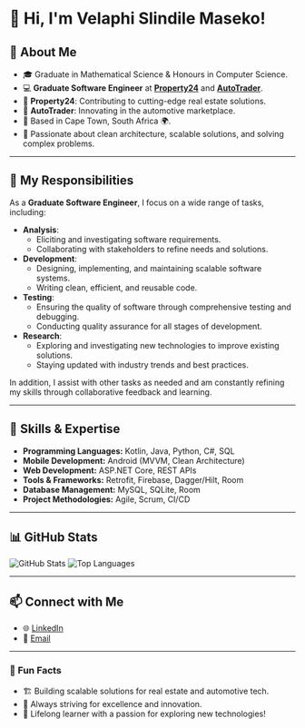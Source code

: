 # 👋 Hi, I'm Velaphi Slindile Maseko!

## 🚀 About Me
- 🎓 Graduate in Mathematical Science & Honours in Computer Science.
- 💻 **Graduate Software Engineer** at **[Property24](https://www.property24.com)** and **[AutoTrader](https://www.autotrader.co.za)**.
- 🏡 **Property24**: Contributing to cutting-edge real estate solutions.
- 🚗 **AutoTrader**: Innovating in the automotive marketplace.
- 📍 Based in Cape Town, South Africa 🌍.
- 🎯 Passionate about clean architecture, scalable solutions, and solving complex problems.

---

## 💼 My Responsibilities
As a **Graduate Software Engineer**, I focus on a wide range of tasks, including:
- **Analysis**:  
  - Eliciting and investigating software requirements.  
  - Collaborating with stakeholders to refine needs and solutions.
- **Development**:  
  - Designing, implementing, and maintaining scalable software systems.  
  - Writing clean, efficient, and reusable code.  
- **Testing**:  
  - Ensuring the quality of software through comprehensive testing and debugging.  
  - Conducting quality assurance for all stages of development.  
- **Research**:  
  - Exploring and investigating new technologies to improve existing solutions.  
  - Staying updated with industry trends and best practices.  

In addition, I assist with other tasks as needed and am constantly refining my skills through collaborative feedback and learning.

---

## 💼 Skills & Expertise
- **Programming Languages:** Kotlin, Java, Python, C#, SQL
- **Mobile Development:** Android (MVVM, Clean Architecture)
- **Web Development:** ASP.NET Core, REST APIs
- **Tools & Frameworks:** Retrofit, Firebase, Dagger/Hilt, Room
- **Database Management:** MySQL, SQLite, Room
- **Project Methodologies:** Agile, Scrum, CI/CD

---

## 📊 GitHub Stats
![GitHub Stats](https://github-readme-stats.vercel.app/api?username=Slindile2022&show_icons=true&theme=radical)
![Top Languages](https://github-readme-stats.vercel.app/api/top-langs/?username=Slindile2022&layout=compact&theme=radical)

---

## 📫 Connect with Me
- 🌐 [LinkedIn](https://www.linkedin.com/in/slindile-maseko-402280277/)
- 💌 [Email](mailto:slindilerowen@gmail.com)

---

### 🌟 Fun Facts
- 🏗️ Building scalable solutions for real estate and automotive tech.
- 🎯 Always striving for excellence and innovation.
- 📖 Lifelong learner with a passion for exploring new technologies!
